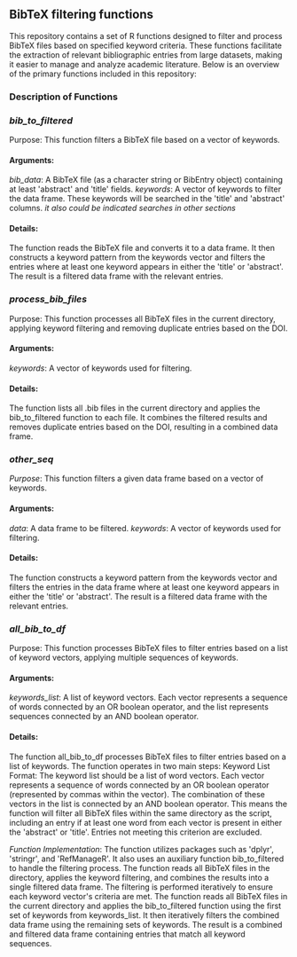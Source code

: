 ## BibTeX filtering functions
This repository contains a set of R functions designed to filter and process BibTeX files based on specified keyword criteria. These functions facilitate the extraction of relevant bibliographic entries from large datasets, making it easier to manage and analyze academic literature. Below is an overview of the primary functions included in this repository:

### Description of Functions
### _bib_to_filtered_
Purpose: This function filters a BibTeX file based on a vector of keywords.

#### Arguments:
_bib_data_: A BibTeX file (as a character string or BibEntry object) containing at least 'abstract' and 'title' fields.
_keywords_: A vector of keywords to filter the data frame. These keywords will be searched in the 'title' and 'abstract' columns. _it also could be indicated searches in other sections_

#### Details:
The function reads the BibTeX file and converts it to a data frame. It then constructs a keyword pattern from the keywords vector and filters the entries where at least one keyword appears in either the 'title' or 'abstract'. The result is a filtered data frame with the relevant entries.

### _process_bib_files_
Purpose: This function processes all BibTeX files in the current directory, applying keyword filtering and removing duplicate entries based on the DOI.

#### Arguments:
_keywords_: A vector of keywords used for filtering.

#### Details:
The function lists all .bib files in the current directory and applies the bib_to_filtered function to each file. It combines the filtered results and removes duplicate entries based on the DOI, resulting in a combined data frame.

### _other_seq_
_Purpose_: This function filters a given data frame based on a vector of keywords.

#### Arguments:
_data_: A data frame to be filtered.
_keywords_: A vector of keywords used for filtering.

#### Details:
The function constructs a keyword pattern from the keywords vector and filters the entries in the data frame where at least one keyword appears in either the 'title' or 'abstract'. The result is a filtered data frame with the relevant entries.

### _all_bib_to_df_
Purpose: This function processes BibTeX files to filter entries based on a list of keyword vectors, applying multiple sequences of keywords.

#### Arguments:
_keywords_list_: A list of keyword vectors. Each vector represents a sequence of words connected by an OR boolean operator, and the list represents sequences connected by an AND boolean operator.

#### Details:
The function all_bib_to_df processes BibTeX files to filter entries based on a list of keywords. The function operates in two main steps:
Keyword List Format: The keyword list should be a list of word vectors. Each vector represents a sequence of words connected by an OR boolean operator (represented by commas within the vector). The combination of these vectors in the list is connected by an AND boolean operator. This means the function will filter all BibTeX files within the same directory as the script, including an entry if at least one word from each vector is present in either the 'abstract' or 'title'. Entries not meeting this criterion are excluded.
 
_Function Implementation_: The function utilizes packages such as 'dplyr', 'stringr', and 'RefManageR'. It also uses an auxiliary function bib_to_filtered to handle the filtering process. The function reads all BibTeX files in the directory, applies the keyword filtering, and combines the results into a single filtered data frame. The filtering is performed iteratively to ensure each keyword vector's criteria are met.
The function reads all BibTeX files in the current directory and applies the bib_to_filtered function using the first set of keywords from keywords_list. It then iteratively filters the combined data frame using the remaining sets of keywords. The result is a combined and filtered data frame containing entries that match all keyword sequences.
